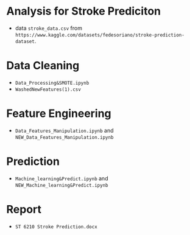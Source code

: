 # Analysis for Stroke Prediciton
* data `stroke_data.csv` from `https://www.kaggle.com/datasets/fedesoriano/stroke-prediction-dataset`.

# Data Cleaning
* `Data_Processing&SMOTE.ipynb`
* `WashedNewFeatures(1).csv`

# Feature Engineering
* `Data_Features_Manipulation.ipynb` and `NEW_Data_Features_Manipulation.ipynb`

# Prediction 
* `Machine_learning&Predict.ipynb` and `NEW_Machine_learning&Predict.ipynb`

# Report
* `ST 6210 Stroke Prediction.docx`
